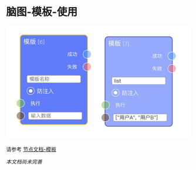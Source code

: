 # 脑图-模板-使用

![图示](https://raw.githubusercontent.com/vi77/eeg/master/images/template/template.png)

请参考 [节点文档-模板](https://github.com/vi77/eeg/blob/master/doc/%E8%8A%82%E7%82%B9/%E6%A8%A1%E7%89%88.md)

*本文档尚未完善*
